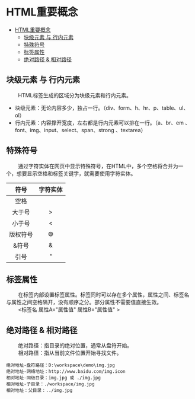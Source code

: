# HTML重要概念

<!-- TOC -->
* [HTML重要概念](#html重要概念)
  * [块级元素 与 行内元素](#块级元素-与-行内元素)
  * [特殊符号](#特殊符号)
  * [标签属性](#标签属性)
  * [绝对路径 & 相对路径](#绝对路径--相对路径)
<!-- TOC -->

## 块级元素 与 行内元素

&ensp;&ensp;&ensp;&ensp;
HTML标签生成的区域分为块级元素和行内元素。
- 块级元素：无论内容多少，独占一行。（div、form、h、hr、p、table、ul、ol）
- 行内元素：内容撑开宽度，左右都是行内元素可以排在一行。（a、br、em 、font、img、input、select、span、strong 、textarea）

## 特殊符号

&ensp;&ensp;&ensp;&ensp;
通过字符实体在网页中显示特殊符号，在HTML中，多个空格将合并为一个，想要显示空格和标签关键字，就需要使用字符实体。

|  符号  |  字符实体  |
|:----:|:------:|
|  空格  | &nbsp; |
| 大于号  |  &gt;  |
| 小于号  | 	&lt;  |
| 版权符号 | &copy; |
| &符号  | 	&amp; |
|  引号  | &quot; |

## 标签属性

&ensp;&ensp;&ensp;&ensp;
在标签内部设置标签属性。标签同时可以存在多个属性，属性之间、标签名与属性之间空格隔开，没有顺序之分。部分属性不需要值直接生效。  
&ensp;&ensp;&ensp;&ensp;
<标签名 属性A="属性值" 属性B="属性值" >

## 绝对路径 & 相对路径

&ensp;&ensp;&ensp;&ensp;
绝对路径：指目录的绝对位置，通常从盘符开始。  
&ensp;&ensp;&ensp;&ensp;
相对路径：指从当前文件位置开始寻找文件。

```text
绝对地址-盘符路径：D:\workspace\demo\img.jpg
绝对地址-网络地址：http://www.baidu.com/img.icon
相对地址-同级目录：img.jpg 或 ./img.jpg
相对地址-子目录：./workspace/img.jpg
相对地址：父目录：../img.jpg
```